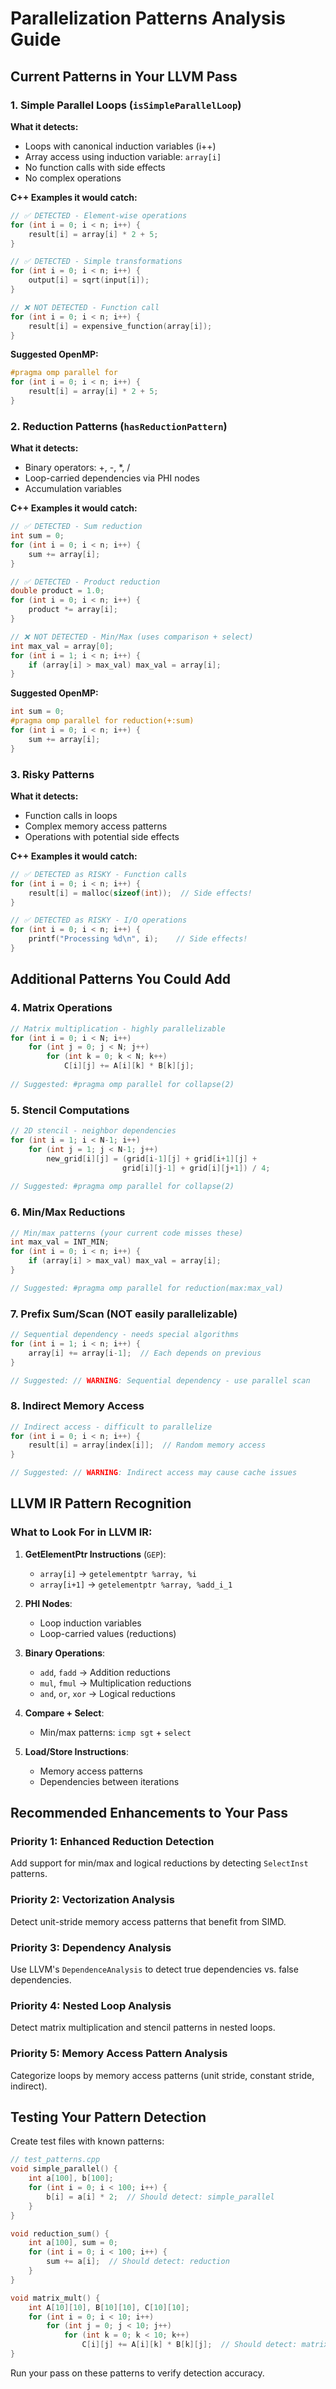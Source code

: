 # Parallelization Patterns Analysis Guide

## Current Patterns in Your LLVM Pass

### 1. Simple Parallel Loops (`isSimpleParallelLoop`)

**What it detects:**
- Loops with canonical induction variables (i++)
- Array access using induction variable: `array[i]`
- No function calls with side effects
- No complex operations

**C++ Examples it would catch:**
```cpp
// ✅ DETECTED - Element-wise operations
for (int i = 0; i < n; i++) {
    result[i] = array[i] * 2 + 5;
}

// ✅ DETECTED - Simple transformations  
for (int i = 0; i < n; i++) {
    output[i] = sqrt(input[i]);
}

// ❌ NOT DETECTED - Function call
for (int i = 0; i < n; i++) {
    result[i] = expensive_function(array[i]);
}
```

**Suggested OpenMP:**
```cpp
#pragma omp parallel for
for (int i = 0; i < n; i++) {
    result[i] = array[i] * 2 + 5;
}
```

### 2. Reduction Patterns (`hasReductionPattern`)

**What it detects:**
- Binary operators: +, -, *, /
- Loop-carried dependencies via PHI nodes
- Accumulation variables

**C++ Examples it would catch:**
```cpp
// ✅ DETECTED - Sum reduction
int sum = 0;
for (int i = 0; i < n; i++) {
    sum += array[i];
}

// ✅ DETECTED - Product reduction  
double product = 1.0;
for (int i = 0; i < n; i++) {
    product *= array[i];
}

// ❌ NOT DETECTED - Min/Max (uses comparison + select)
int max_val = array[0];
for (int i = 1; i < n; i++) {
    if (array[i] > max_val) max_val = array[i];
}
```

**Suggested OpenMP:**
```cpp
int sum = 0;
#pragma omp parallel for reduction(+:sum)
for (int i = 0; i < n; i++) {
    sum += array[i];
}
```

### 3. Risky Patterns

**What it detects:**
- Function calls in loops
- Complex memory access patterns
- Operations with potential side effects

**C++ Examples it would catch:**
```cpp
// ✅ DETECTED as RISKY - Function calls
for (int i = 0; i < n; i++) {
    result[i] = malloc(sizeof(int));  // Side effects!
}

// ✅ DETECTED as RISKY - I/O operations
for (int i = 0; i < n; i++) {
    printf("Processing %d\n", i);    // Side effects!
}
```

## Additional Patterns You Could Add

### 4. Matrix Operations
```cpp
// Matrix multiplication - highly parallelizable
for (int i = 0; i < N; i++)
    for (int j = 0; j < N; j++)
        for (int k = 0; k < N; k++)
            C[i][j] += A[i][k] * B[k][j];
            
// Suggested: #pragma omp parallel for collapse(2)
```

### 5. Stencil Computations  
```cpp
// 2D stencil - neighbor dependencies
for (int i = 1; i < N-1; i++)
    for (int j = 1; j < N-1; j++)
        new_grid[i][j] = (grid[i-1][j] + grid[i+1][j] + 
                         grid[i][j-1] + grid[i][j+1]) / 4;
                         
// Suggested: #pragma omp parallel for collapse(2)
```

### 6. Min/Max Reductions
```cpp
// Min/max patterns (your current code misses these)
int max_val = INT_MIN;
for (int i = 0; i < n; i++) {
    if (array[i] > max_val) max_val = array[i];
}

// Suggested: #pragma omp parallel for reduction(max:max_val)
```

### 7. Prefix Sum/Scan (NOT easily parallelizable)
```cpp
// Sequential dependency - needs special algorithms
for (int i = 1; i < n; i++) {
    array[i] += array[i-1];  // Each depends on previous
}

// Suggested: // WARNING: Sequential dependency - use parallel scan
```

### 8. Indirect Memory Access
```cpp
// Indirect access - difficult to parallelize
for (int i = 0; i < n; i++) {
    result[i] = array[index[i]];  // Random memory access
}

// Suggested: // WARNING: Indirect access may cause cache issues
```

## LLVM IR Pattern Recognition

### What to Look For in LLVM IR:

1. **GetElementPtr Instructions** (`GEP`):
   - `array[i]` → `getelementptr %array, %i`
   - `array[i+1]` → `getelementptr %array, %add_i_1`

2. **PHI Nodes**:
   - Loop induction variables
   - Loop-carried values (reductions)

3. **Binary Operations**:
   - `add`, `fadd` → Addition reductions
   - `mul`, `fmul` → Multiplication reductions  
   - `and`, `or`, `xor` → Logical reductions

4. **Compare + Select**:
   - Min/max patterns: `icmp sgt` + `select`

5. **Load/Store Instructions**:
   - Memory access patterns
   - Dependencies between iterations

## Recommended Enhancements to Your Pass

### Priority 1: Enhanced Reduction Detection
Add support for min/max and logical reductions by detecting `SelectInst` patterns.

### Priority 2: Vectorization Analysis  
Detect unit-stride memory access patterns that benefit from SIMD.

### Priority 3: Dependency Analysis
Use LLVM's `DependenceAnalysis` to detect true dependencies vs. false dependencies.

### Priority 4: Nested Loop Analysis
Detect matrix multiplication and stencil patterns in nested loops.

### Priority 5: Memory Access Pattern Analysis
Categorize loops by memory access patterns (unit stride, constant stride, indirect).

## Testing Your Pattern Detection

Create test files with known patterns:

```cpp
// test_patterns.cpp
void simple_parallel() {
    int a[100], b[100];
    for (int i = 0; i < 100; i++) {
        b[i] = a[i] * 2;  // Should detect: simple_parallel
    }
}

void reduction_sum() {
    int a[100], sum = 0;
    for (int i = 0; i < 100; i++) {
        sum += a[i];  // Should detect: reduction
    }
}

void matrix_mult() {
    int A[10][10], B[10][10], C[10][10];
    for (int i = 0; i < 10; i++)
        for (int j = 0; j < 10; j++)
            for (int k = 0; k < 10; k++)
                C[i][j] += A[i][k] * B[k][j];  // Should detect: matrix_multiply
}
```

Run your pass on these patterns to verify detection accuracy.